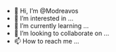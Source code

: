 - 👋 Hi, I’m @Modreavos
- 👀 I’m interested in ...
- 🌱 I’m currently learning ...
- 💞️ I’m looking to collaborate on ...
- 📫 How to reach me ...

<!---
Modreavos/Modreavos is a ✨ special ✨ repository because its `README.md` (this file) appears on your GitHub profile.
You can click the Preview link to take a look at your changes.
--->
